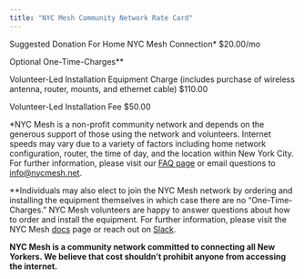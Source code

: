```yaml
---
title: "NYC Mesh Community Network Rate Card"
---
```

Suggested Donation For Home NYC Mesh Connection*                               	$20.00/mo
 
Optional One-Time-Charges**
 
Volunteer-Led Installation Equipment Charge (includes purchase of 
wireless antenna, router, mounts, and ethernet cable)                          	$110.00
 
Volunteer-Led Installation Fee                                                 	$50.00
 
 
*NYC Mesh is a non-profit community network and depends on the generous support of those using the network and volunteers. Internet speeds may vary due to a variety of factors including home network configuration, router, the time of day, and the location within New York City. For further information, please visit our [FAQ page](https://www.nycmesh.net/faq) or email questions to info@nycmesh.net.
 
**Individuals may also elect to join the NYC Mesh network by ordering and installing the equipment themselves in which case there are no “One-Time-Charges.” NYC Mesh volunteers are happy to answer questions about how to order and install the equipment. For further information, please visit the NYC Mesh [docs](https://docs.nycmesh.net/) page or reach out on [Slack](https://nycmesh.slack.com).
 
**NYC Mesh is a community network committed to connecting all New Yorkers. We believe that cost shouldn’t prohibit anyone from accessing the internet.**
